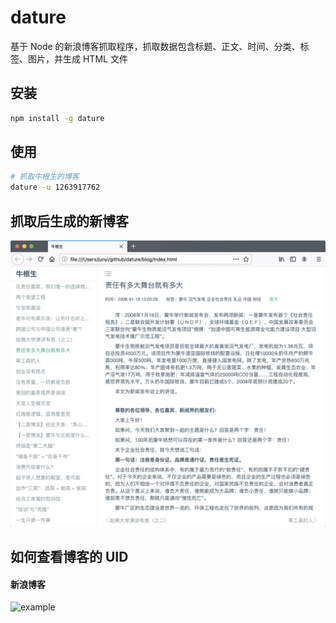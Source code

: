 # dature
基于 Node 的新浪博客抓取程序，抓取数据包含标题、正文、时间、分类、标签、图片，并生成 HTML 文件

## 安装

```bash
npm install -g dature 
```

## 使用

```bash
# 抓取牛根生的博客
dature -u 1263917762
```
## 抓取后生成的新博客
![example](https://raw.githubusercontent.com/junyiz/dature/master/images/example.jpg)

## 如何查看博客的 UID
 
#### 新浪博客
![example](https://raw.githubusercontent.com/junyiz/dature/master/images/sina.jpg)